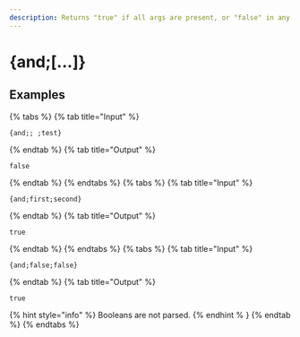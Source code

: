 ```yaml
---
description: Returns "true" if all args are present, or "false" in any other circumstance. Cannot be used with {if}. Uses conditional parsing.
---
```

# {and;[...]}
## Examples
{% tabs %}
{% tab title="Input" %}
```text
{and;; ;test}
```
{% endtab %}
{% tab title="Output" %}
```text
false
```
{% endtab %}
{% endtabs %}
{% tabs %}
{% tab title="Input" %}
```text
{and;first;second}
```
{% endtab %}
{% tab title="Output" %}
```text
true
```
{% endtab %}
{% endtabs %}
{% tabs %}
{% tab title="Input" %}
```text
{and;false;false}
```
{% endtab %}
{% tab title="Output" %}
```text
true
```
{% hint style="info" %}
Booleans are not parsed.
{% endhint % }
{% endtab %}
{% endtabs %}
